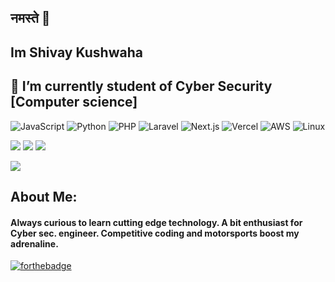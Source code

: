 ## नमस्ते 🙏
## Im Shivay Kushwaha
## 🔭 I’m currently student of Cyber Security [Computer science]

![JavaScript](https://img.shields.io/badge/Code-JavaScript-informational?style=flat&logo=javascript&color=F7DF1E)
![Python](https://img.shields.io/badge/Code-Python-informational?style=flat&logo=python&color=3776AB)
![PHP](https://img.shields.io/badge/Code-PHP-informational?style=flat&logo=php&color=777BB4)
![Laravel](https://img.shields.io/badge/Framework-Laravel-informational?style=flat&logo=laravel&color=FF2D20)
![Next.js](https://img.shields.io/badge/Framework-Next.js-informational?style=flat&logo=next.js&color=000000)
![Vercel](https://img.shields.io/badge/Deployment-Vercel-informational?style=flat&logo=vercel&color=000000)
![AWS](https://img.shields.io/badge/Cloud-AWS-informational?style=flat&logo=amazon-aws&color=232F3E)
![Linux](https://img.shields.io/badge/System-Linux-informational?style=flat&logo=linux&color=FCC624)
 
[![](https://img.shields.io/badge/LinkedIn-shivanshukushwaha-blue?logo=Linkedin&logoColor=blue&labelColor=black)](https://www.linkedin.com/in/shivanshukushwaha/)
[![](https://img.shields.io/badge/Gmail-khushwahashivanshu%350gmail.com-red?logo=Gmail&logoColor=Red&labelColor=black)](mailto:khushwahashivanshu350@gmail.com)
[![](https://img.shields.io/badge/HackerRank-irros15-brightgreen?logo=HackerRank&logoColor=Green&labelColor=black)](https://www.hackerrank.com/kushwahashivanshu)

![](https://github.com/shivanshukushwah/shivanshukushwah/blob/master/aboutMe.png)

## About Me:
#### Always curious to learn cutting edge technology. A bit enthusiast for Cyber sec. engineer. Competitive coding and motorsports boost my adrenaline. <br> 
<!-- [![HitCount](http://hits.dwyl.com/ayushkumar-25/ayushkumar-25/ayushkumar-25.svg)](http://hits.dwyl.com/ayushkumar-25/ayushkumar-25/ayushkumar-25) -->
<!-- ![visitors](https://visitor-badge.glitch.me/badge?page_id=ayushkumar-25.ayushkumar-25) --> 

[![forthebadge](https://forthebadge.com/images/badges/built-with-love.svg)](https://forthebadge.com)




